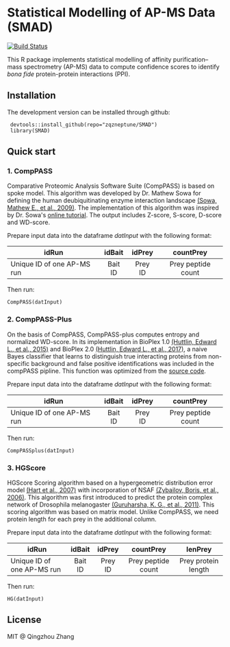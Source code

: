 # Statistical Modelling of AP-MS Data (SMAD)

[![Build Status](https://travis-ci.org/zqzneptune/SMAD.svg?branch=master)](https://travis-ci.org/zqzneptune/SMAD)

This R package implements statistical modelling of affinity purification–mass spectrometry (AP-MS) data to compute confidence scores to identify *bona fide* protein-protein interactions (PPI).

## Installation

The development version can be installed through github:
```{r}
 devtools::install_github(repo="zqzneptune/SMAD")
 library(SMAD)
```
## Quick start

### 1. CompPASS

Comparative Proteomic Analysis Software Suite (CompPASS) is based on spoke model. This algorithm was developed by Dr. Mathew Sowa for defining the human deubiquitinating enzyme interaction landscape [(Sowa, Mathew E., et al., 2009)](https://doi.org/10.1016/j.cell.2009.04.042). The implementation of this algorithm was inspired by Dr. Sowa's [online tutorial](http://besra.hms.harvard.edu/ipmsmsdbs/cgi-bin/tutorial.cgi). The output includes Z-score, S-score, D-score and WD-score.

Prepare input data into the dataframe *datInput* with the following format:

|idRun|idBait|idPrey|countPrey|
|-----|:----:|:----:|:-------:|
|Unique ID of one AP-MS run|Bait ID|Prey ID|Prey peptide count|

Then run:

```{r}
CompPASS(datInput)
```

### 2. CompPASS-Plus

On the basis of CompPASS, CompPASS-plus computes entropy and normalized 
WD-score. In its implementation in BioPlex 1.0 [(Huttlin, Edward L., et al., 2015)](https://doi.org/10.1016/j.cell.2015.06.043) and 
BioPlex 2.0 [(Huttlin, Edward L., et al., 2017)](https://www.nature.com/articles/nature22366), a naive 
Bayes classifier that learns to distinguish true interacting proteins from 
non-specific background and false positive identifications was included in the 
compPASS pipline. This function was optimized from the [source code](https://github.com/dnusinow/cRomppass).

Prepare input data into the dataframe *datInput* with the following format:

|idRun|idBait|idPrey|countPrey|
|-----|:----:|:----:|:-------:|
|Unique ID of one AP-MS run|Bait ID|Prey ID|Prey peptide count|

Then run:

```{r}
CompPASSplus(datInput)
```

### 3. HGScore

HGScore Scoring algorithm based on a hypergeometric distribution error model [(Hart et al., 2007)](https://doi.org/10.1186/1471-2105-8-236) with incorporation of NSAF [(Zybailov, Boris, et al., 2006)](https://doi.org/10.1021/pr060161n). This algorithm was first introduced to predict the protein complex network of Drosophila melanogaster [(Guruharsha, K. G., et al., 2011)](https://doi.org/10.1016/j.cell.2011.08.047). This scoring algorithm was based on matrix model. Unlike CompPASS, we need protein length for each prey in the additional column.

Prepare input data into the dataframe *datInput* with the following format:

|idRun|idBait|idPrey|countPrey|lenPrey|
|-----|:----:|:----:|:-------:|:-------:|
|Unique ID of one AP-MS run|Bait ID|Prey ID|Prey peptide count|Prey protein length|


Then run:

```{r}
HG(datInput)
```
## License

MIT @ Qingzhou Zhang
